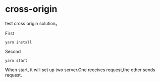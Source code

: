 # cross-origin
test cross origin solution。

First
```shell
yarn install
```
Second
```shell
yarn start
```
When start, it will set up two server.One receives request,the other sends request.



